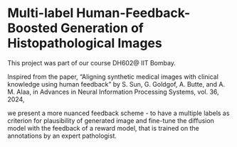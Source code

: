 # Multi-label Human-Feedback-Boosted Generation of Histopathological Images
This project was part of our course DH602@ IIT Bombay.


Inspired from the paper, 
“Aligning synthetic medical images with clinical knowledge using human feedback” 
by S. Sun, G. Goldgof, A. Butte, and A. M. Alaa, in Advances in Neural Information Processing Systems, vol. 36, 2024, 

we present a more nuanced feedback scheme - to have a multiple labels as criterion for plausibility of generated image and fine-tune the diffusion model with the feedback of a reward model,
that is trained on the annotations by an expert pathologist.
